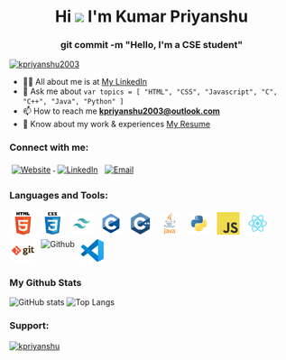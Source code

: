 <h1 align="center">Hi <img src="https://raw.githubusercontent.com/iampavangandhi/iampavangandhi/master/gifs/Hi.gif" width="30px"> I'm Kumar Priyanshu</h1>
<h3 align="center">git commit -m "Hello, I'm a CSE student"</h3>

<p align="left"> <a href="https://twitter.com/kpriyanshu2003" target="blank"><img src="https://img.shields.io/twitter/follow/kpriyanshu2003?logo=twitter&style=for-the-badge" alt="kpriyanshu2003" /></a> </p>

- 👨‍💻 All about me is at [My LinkedIn](https://www.linkedin.com/in/kpriyanshu2003/)
- 💬 Ask me about `var topics = [ "HTML", "CSS", "Javascript", "C", "C++", "Java", "Python" ]`
- 📫 How to reach me **kpriyanshu2003@outlook.com**
- 📄 Know about my work & experiences [My Resume](https://drive.google.com/file/d/1AD4UFSAIq1ryRCeFMuYGZIBySksQLoP9/view?usp=share_link)

<h3 align="left">Connect with me:</h3>
<p align="left">
 <a href="https://kpriyanshu.github.io/" target="_blank" rel="noopener noreferrer"><img src="https://cdn-icons-png.flaticon.com/512/3059/3059997.png" alt="Website" height="40" style="vertical-align:top; margin:4px"> </a>
 <a href="https://linkedin.com/in/kpriyanshu2003" target="_blank" rel="noopener noreferrer"> <img src="https://cdn-icons-png.flaticon.com/512/3536/3536505.png" alt="LinkedIn" height="40" style="vertical-align:top; margin:4px"></a>
 <a href="mailto:priyanshukumar.241@protonmail.com"> <img src="https://cdn-icons-png.flaticon.com/512/3059/3059989.png" alt="Email" height="40" style="vertical-align:top; margin:4px"></a>
</p>

<h3 align="left">Languages and Tools:</h3>
<p align="left">
<img src="https://raw.githubusercontent.com/github/explore/main/topics/html/html.png" alt="HTML" height="40" style="vertical-align:top; margin:4px">
<img src="https://raw.githubusercontent.com/github/explore/main/topics/css/css.png" alt="CSS" height="40" style="vertical-align:top; margin:4px">
<img src="https://raw.githubusercontent.com/github/explore/main/topics/tailwind/tailwind.png" alt="Tailwind CSS" height="40" style="vertical-align:top; margin:4px">
<img src="https://raw.githubusercontent.com/github/explore/main/topics/c/c.png" alt="C" height="40" style="vertical-align:top; margin:4px">
<img src="https://raw.githubusercontent.com/github/explore/main/topics/cpp/cpp.png" alt="CPP" height="40" style="vertical-align:top; margin:4px">
<img src="https://raw.githubusercontent.com/github/explore/main/topics/java/java.png" alt="Java" height="40" style="vertical-align:top; margin:4px">
<img src="https://raw.githubusercontent.com/github/explore/main/topics/python/python.png" alt="Python" height="40" style="vertical-align:top; margin:4px">
<img src="https://raw.githubusercontent.com/github/explore/main/topics/javascript/javascript.png" alt="Javascript" height="40" style="vertical-align:top; margin:4px">
<img src="https://raw.githubusercontent.com/github/explore/main/topics/react/react.png" alt="React" height="40" style="vertical-align:top; margin:4px">
<img src="https://raw.githubusercontent.com/github/explore/main/topics/git/git.png" alt="GIT" height="40" style="vertical-align:top; margin:4px">
<img src="https://github.githubassets.com/images/modules/logos_page/GitHub-Mark.png" alt="Github" height="40" style="vertical-align:top; margin:4px">
<img src="https://raw.githubusercontent.com/github/explore/main/topics/visual-studio-code/visual-studio-code.png" alt="VS Code" height="40" style="vertical-align:top; margin:4px">
</p>

<h3 align="left">My Github Stats</h3>

![GitHub stats](https://github-readme-stats.vercel.app/api?username=kpriyanshu2003&show_icons=true&theme=github_dark_dimmed)
![Top Langs](https://github-readme-stats.vercel.app/api/top-langs/?username=kpriyanshu2003&theme=github_dark_dimmed)

<h3 align="left">Support:</h3>
<p><a href="https://www.buymeacoffee.com/kpriyanshu"> <img align="center" src="https://cdn.buymeacoffee.com/buttons/v2/default-yellow.png" height="50" width="210" alt="kpriyanshu" /></a></p>
